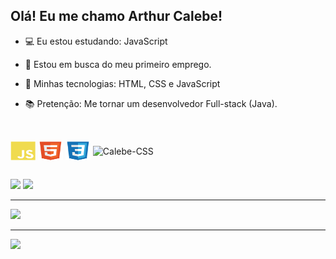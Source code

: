 ## Olá! Eu me chamo Arthur Calebe!

- 💻 Eu estou estudando: JavaScript
- 💼 Estou em busca do meu primeiro emprego.
- 📝 Minhas tecnologias: HTML, CSS e JavaScript
- 📚 Pretenção: Me tornar um desenvolvedor Full-stack (Java).
  
  ##
  
<div style="display: inline_block"><br>
  <img align="center" alt="Calebe-Js" height="30" width="40" src="https://raw.githubusercontent.com/devicons/devicon/master/icons/javascript/javascript-plain.svg">
  <img align="center" alt="Calebe-HTML" height="30" width="40" src="https://raw.githubusercontent.com/devicons/devicon/master/icons/html5/html5-original.svg">
  <img align="center" alt="Calebe-CSS" height="30" width="40" src="https://raw.githubusercontent.com/devicons/devicon/master/icons/css3/css3-original.svg">
      <img align="center" alt="Calebe-CSS" height="30" width="40" src="https://cdn.iconscout.com/icon/free/png-512/free-java-logo-icon-download-in-svg-png-gif-file-formats--programming-language-coding-logos-icons-1720088.png?f=webp&w=256">
</div>

  ##
 
<div> 
  <a href="https://www.instagram.com/arthurcalebe__?igsh=dDVkMTVxZzIxZ3Nz" target="_blank"><img src="https://img.shields.io/badge/-Instagram-%23E4405F?style=for-the-badge&logo=instagram&logoColor=white" target="_blank"></a>
  <a href="https://www.linkedin.com/in/arthur-calebe-a411b9319/" target="_blank"><img src="https://img.shields.io/badge/-LinkedIn-%230077B5?style=for-the-badge&logo=linkedin&logoColor=white" target="_blank"></a> 
  
</div>

<hr>

<div>
 <img src= "https://github-readme-stats.vercel.app/api?username=Arthur-Calebe&theme=transparent&bg_color=000&border_color=30A3DC&show_icons=true&icon_color=30A3DC&title_color=E94D5F&text_color=FFF" target="_blank">
</div>

<hr>
<div>
  <img src="https://github-readme-stats-git-masterrstaa-rickstaa.vercel.app/api/top-langs/?username=Arthur-Calebe&layout=compact&bg_color=000&border_color=30A3DC&title_color=E94D5F&text_color=FFF" target="_blank">
</div>
